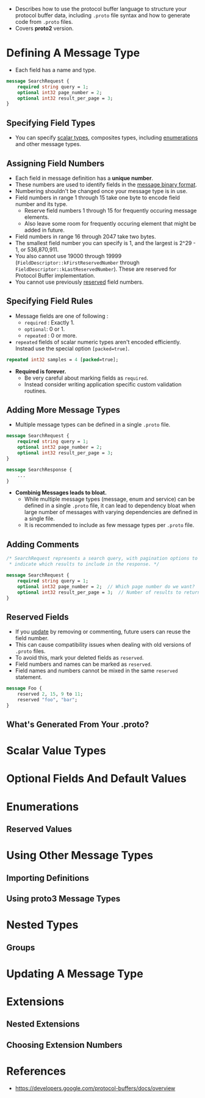 * Describes how to use the protocol buffer language to structure your protocol buffer data, including `.proto` file syntax and how to generate code from `.proto` files.
* Covers **proto2** version.
# Defining A Message Type
* Each field has a name and type.
```protobuf
message SearchRequest {
	required string query = 1;
	optional int32 page_number = 2;
	optional int32 result_per_page = 3;
}
```
## Specifying Field Types
* You can specify [scalar types](https://github.com/pravsemilo/protocol-buffers-notes/blob/master/Guides/README.md#scalar-value-types), composites types, including [enumerations](https://github.com/pravsemilo/protocol-buffers-notes/blob/master/Guides/README.md#enumerations) and other message types.
## Assigning Field Numbers
* Each field in message definition has a **unique number**.
* These numbers are used to identify fields in the [message binary format](https://github.com/pravsemilo/protocol-buffers-notes/blob/master/Guides/Encoding.md).
* Numbering shouldn't be changed once your message type is in use.
* Field numbers in range 1 through 15 take one byte to encode field number and its type.
	* Reserve field numbers 1 through 15 for frequently occuring message elements.
	* Also leave some room for frequently occuring element that might be added in future.
* Field numbers in range 16 through 2047 take two bytes.
* The smallest field number you can specify is 1, and the largest is 2^29 - 1, or 536,870,911.
* You also cannot use 19000 through 19999 (`FieldDescriptor::kFirstReservedNumber` through `FieldDescriptor::kLastReservedNumber`). These are reserved for Protocol Buffer implementation.
* You cannot use previously [reserved](https://github.com/pravsemilo/protocol-buffers-notes/blob/master/Guides/README.md#reserved-fields) field numbers.
## Specifying Field Rules
* Message fields are one of following : 
	* `required` : Exactly 1.
	* `optional`: 0 or 1.
	* `repeated` : 0 or more.
* `repeated` fields of scalar numeric types aren't encoded efficiently. Instead use the special option `[packed=true]`.
```protobuf
repeated int32 samples = 4 [packed=true];
```
* **Required is forever.**
	* Be very careful about marking fields as `required`.
	* Instead consider writing application specific custom validation routines.
## Adding More Message Types
* Multiple message types can be defined in a single `.proto` file.
```protobuf
message SearchRequest {
	required string query = 1;
	optional int32 page_number = 2;
	optional int32 result_per_page = 3;
}

message SearchResponse {
	...
}
```
* **Combinig Messages leads to bloat.**
	* While multiple message types (message, enum and service) can be defined in a single `.proto` file, it can lead to dependency bloat when large number of messages with varying dependencies are defined in a single file.
	* It is recommended to include as few message types per `.proto` file.
## Adding Comments
```protobuf
/* SearchRequest represents a search query, with pagination options to
 * indicate which results to include in the response. */

message SearchRequest {
	required string query = 1;
	optional int32 page_number = 2;  // Which page number do we want?
	optional int32 result_per_page = 3;  // Number of results to return per page.
}
```
## Reserved Fields
* If you [update](https://github.com/pravsemilo/protocol-buffers-notes/blob/master/Guides/README.md#updating-a-message-type) by removing or commenting, future users can reuse the field number.
* This can cause compatibility issues when dealing with old versions of `.proto` files.
* To avoid this, mark your deleted fields as `reserved`.
* Field numbers and names can be marked as `reserved`.
* Field names and numbers cannot be mixed in the same `reserved` statement.
```protobuf
message Foo {
	reserved 2, 15, 9 to 11;
	reserved "foo", "bar";
}
```
## What's Generated From Your .proto?
# Scalar Value Types
# Optional Fields And Default Values
# Enumerations
## Reserved Values
# Using Other Message Types
## Importing Definitions
## Using proto3 Message Types
# Nested Types
## Groups
# Updating A Message Type
# Extensions
## Nested Extensions
## Choosing Extension Numbers
# References
* https://developers.google.com/protocol-buffers/docs/overview
